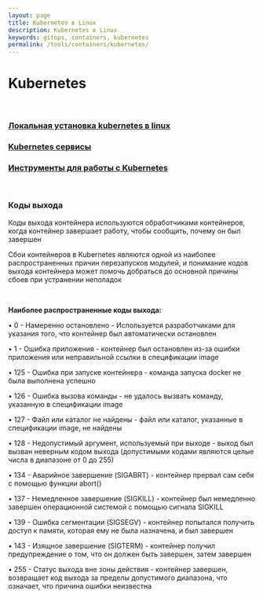 ```yaml
---
layout: page
title: Kubernetes в Linux
description: Kubernetes в Linux
keywords: gitops, containers, kubernetes
permalink: /tools/containers/kubernetes/
---
```


# Kubernetes

<br/>

### [Локальная установка kubernetes в linux](/tools/containers/kubernetes/setup/)

### [Kubernetes сервисы](/tools/containers/kubernetes/svc/)

### [Инструменты для работы с Kubernetes](/tools/containers/kubernetes/tools/)

<br/>

### Коды выхода

Коды выхода контейнера используются обработчиками контейнеров, когда контейнер завершает работу, чтобы сообщить, почему он был завершен

Сбои контейнеров в Kubernetes являются одной из наиболее распространенных причин перезапусков модулей, и понимание кодов выхода контейнера может помочь добраться до основной причины сбоев при устранении неполадок

<br/>

**Наиболее распространенные коды выхода:**

• 0 - Намеренно остановлено - Используется разработчиками для указания того, что контейнер был автоматически остановлен

• 1 - Ошибка приложения - контейнер был остановлен из-за ошибки приложения или неправильной ссылки в спецификации image

• 125 - Ошибка при запуске контейнера - команда запуска docker не была выполнена успешно

• 126 - Ошибка вызова команды - не удалось вызвать команду, указанную в спецификации image

• 127 - Файл или каталог не найдены - файл или каталог, указанные в спецификации image, не найдены

• 128 - Недопустимый аргумент, используемый при выходе - выход был вызван неверным кодом выхода (допустимыми кодами являются целые числа в диапазоне от 0 до 255)

• 134 - Аварийное завершение (SIGABRT) - контейнер прервал сам себя с помощью функции abort()

• 137 - Немедленное завершение (SIGKILL) - контейнер был немедленно завершен операционной системой с помощью сигнала SIGKILL

• 139 - Ошибка сегментации (SIGSEGV) - контейнер попытался получить доступ к памяти, которая ему не была назначена, и был завершен

• 143 - Изящное завершение (SIGTERM) - контейнер получил предупреждение о том, что он должен быть завершен, затем завершен

• 255 - Статус выхода вне зоны действия - контейнер завершен, возвращает код выхода за пределы допустимого диапазона, что означает, что причина ошибки неизвестна
